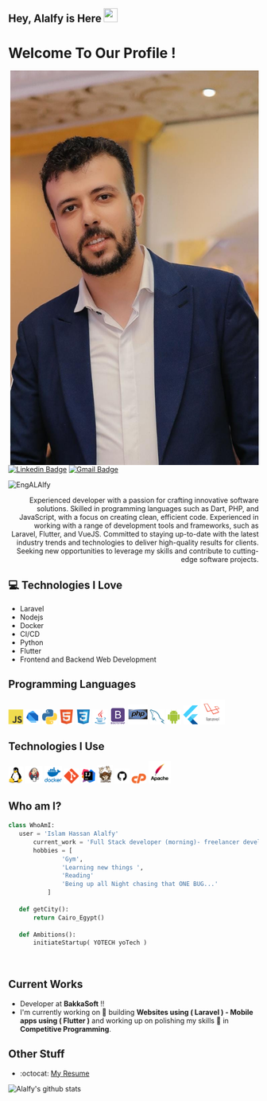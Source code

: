 ## Hey, Alalfy is Here <img src="https://media.giphy.com/media/hvRJCLFzcasrR4ia7z/giphy.gif" width="28px" height="28px">

<h1>Welcome To Our Profile ! </h1> 

<img src = 'https://github.com/EngALAlfy/EngALAlfy/blob/main/images/WhatsApp Image 2024-01-15 at 5.38.17 PM.jpeg' alt = 'alalfy' width='500px' align='right'/>

[![Linkedin Badge](https://img.shields.io/badge/-Islam%20Alalfy-blue?style=flat-square&logo=Linkedin&logoColor=white&link=https://www.linkedin.com/in/islam-hassan-alalfy-2b2234167/)](https://www.linkedin.com/in/islam-hassan-alalfy-2b2234167/) [![Gmail Badge](https://img.shields.io/badge/-alalfydev-c14438?style=flat-square&logo=Gmail&logoColor=white&link=mailto:alalfydev@gmail.com)](alalfydev@gmail.com) <p align="left"> <img src="https://komarev.com/ghpvc/?username=EngALAlfy" alt="EngALAlfy" /> </p>

<div style="text-align: right">
Experienced developer with a passion for crafting innovative software solutions. Skilled in programming languages such as Dart, PHP, and JavaScript, with a focus on creating clean, efficient code. Experienced in working with a range of development tools and frameworks, such as Laravel, Flutter, and VueJS. Committed to staying up-to-date with the latest industry trends and technologies to deliver high-quality results for clients. Seeking new opportunities to leverage my skills and contribute to cutting-edge software projects.
</div>

## :computer: Technologies I Love
* Laravel
* Nodejs 
* Docker
* CI/CD
* Python
* Flutter
* Frontend and Backend Web Development



## Programming Languages
<img src = 'https://github.com/EngALAlfy/EngALAlfy/blob/main/images/js.svg' width='30'/> <img src = 'https://github.com/EngALAlfy/EngALAlfy/blob/main/images/dart.svg' width='30'/> <img src = 'https://github.com/EngALAlfy/EngALAlfy/blob/main/images/python2.png' height='30'/>  <img src = 'https://github.com/EngALAlfy/EngALAlfy/blob/main/images/html.svg' width='30'/>   <img src = 'https://github.com/EngALAlfy/EngALAlfy/blob/main/images/css.svg' width='30'/> <img src = 'https://github.com/EngALAlfy/EngALAlfy/blob/main/images/java.svg' width='30'/> <img src = 'https://github.com/EngALAlfy/EngALAlfy/blob/main/images/bootstrap.svg' width='33'/>  <img src = 'https://github.com/EngALAlfy/EngALAlfy/blob/main/images/php.svg' width='40'/>
 <img src = 'https://github.com/EngALAlfy/EngALAlfy/blob/main/images/sql.svg' width='30'/> <img src = 'https://github.com/EngALAlfy/EngALAlfy/blob/main/images/android.svg' width='30'/> <img src = 'https://github.com/EngALAlfy/EngALAlfy/blob/main/images/flutter-logo.svg' width='30'/> <img src = 'https://github.com/EngALAlfy/EngALAlfy/blob/main/images/laravel.png' width='50'/>
 
 ## Technologies I Use
 <img src = 'https://github.com/EngALAlfy/EngALAlfy/blob/main/images/linux.png' width='30'/>  <img src = 'https://github.com/EngALAlfy/EngALAlfy/blob/main/images/jenkins.png' width='35'/> <img src = 'https://github.com/EngALAlfy/EngALAlfy/blob/main/images/docker.png' width='35'/> <img src = 'https://github.com/EngALAlfy/EngALAlfy/blob/main/images/git.svg' width='30'/> <img src = 'https://github.com/EngALAlfy/EngALAlfy/blob/main/images/intelij.png' width='30'/> <img src = 'https://github.com/EngALAlfy/EngALAlfy/blob/main/images/composer.png' width='30'/> <img src = 'https://github.com/EngALAlfy/EngALAlfy/blob/main/images/github.png' width='30'/> <img src = 'https://github.com/EngALAlfy/EngALAlfy/blob/main/images/cpanel.png' width='30'/> <img src = 'https://github.com/EngALAlfy/EngALAlfy/blob/main/images/apache.png' width='45'/>  
 
 ## Who am I?
 ```python
 class WhoAmI:
 	user = 'Islam Hassan Alalfy'
		current_work = 'Full Stack developer (morning)- freelancer developer (Night)'
		hobbies = [
				'Gym',
				'Learning new things ',
				'Reading'
				'Being up all Night chasing that ONE BUG...'
			]
	
	def getCity():
		return Cairo_Egypt()
	
	def Ambitions():
		initiateStartup( YOTECH yoTech )
		
	
 ```
 
## Current Works
 * Developer at **BakkaSoft** !!
 * I'm currently working on 🔭 building **Websites using ( Laravel ) - Mobile apps using ( Flutter )**  and working up on polishing my skills 🌱 in **Competitive Programming**.
 
## Other Stuff
  - :octocat: [My Resume](https://github.com/EngALAlfy/EngALAlfy/blob/main/cv.pdf)
 

![Alalfy's github stats](https://github-readme-stats.vercel.app/api?username=EngALAlfy&show_icons=true&hide=[%22issues%22])
 
 
